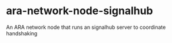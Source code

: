 # ara-network-node-signalhub
An ARA network node that runs an signalhub server to coordinate handshaking

